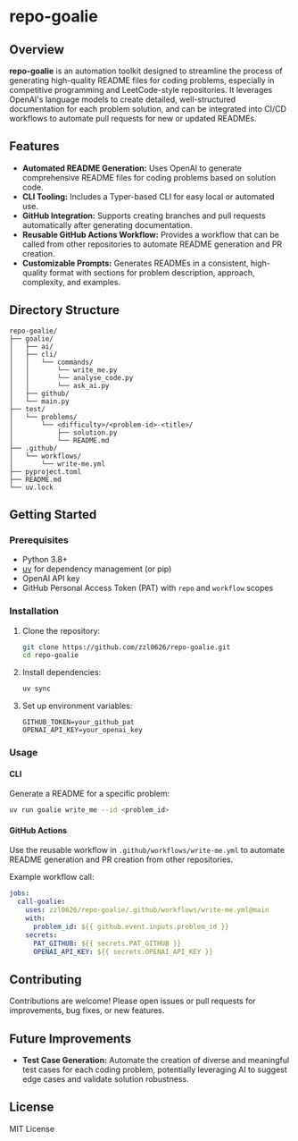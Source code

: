 # repo-goalie

## Overview

**repo-goalie** is an automation toolkit designed to streamline the process of generating high-quality README files for coding problems, especially in competitive programming and LeetCode-style repositories. It leverages OpenAI's language models to create detailed, well-structured documentation for each problem solution, and can be integrated into CI/CD workflows to automate pull requests for new or updated READMEs.

## Features

- **Automated README Generation:** Uses OpenAI to generate comprehensive README files for coding problems based on solution code.
- **CLI Tooling:** Includes a Typer-based CLI for easy local or automated use.
- **GitHub Integration:** Supports creating branches and pull requests automatically after generating documentation.
- **Reusable GitHub Actions Workflow:** Provides a workflow that can be called from other repositories to automate README generation and PR creation.
- **Customizable Prompts:** Generates READMEs in a consistent, high-quality format with sections for problem description, approach, complexity, and examples.

## Directory Structure

```
repo-goalie/
├── goalie/
│   ├── ai/
│   ├── cli/
│   │   └── commands/
│   │       └── write_me.py
│   │       └── analyse_code.py
│   │       └── ask_ai.py
│   ├── github/
│   └── main.py
├── test/
│   └── problems/
│       └── <difficulty>/<problem-id>-<title>/
│           ├── solution.py
│           └── README.md
├── .github/
│   └── workflows/
│       └── write-me.yml
├── pyproject.toml
├── README.md
└── uv.lock
```

## Getting Started

### Prerequisites

- Python 3.8+
- [uv](https://github.com/astral-sh/uv) for dependency management (or pip)
- OpenAI API key
- GitHub Personal Access Token (PAT) with `repo` and `workflow` scopes

### Installation

1. Clone the repository:
   ```sh
   git clone https://github.com/zzl0626/repo-goalie.git
   cd repo-goalie
   ```

2. Install dependencies:
   ```sh
   uv sync
   ```

3. Set up environment variables:
   ```
   GITHUB_TOKEN=your_github_pat
   OPENAI_API_KEY=your_openai_key
   ```

### Usage

#### CLI

Generate a README for a specific problem:
```sh
uv run goalie write_me --id <problem_id>
```

#### GitHub Actions

Use the reusable workflow in `.github/workflows/write-me.yml` to automate README generation and PR creation from other repositories.

Example workflow call:
```yaml
jobs:
  call-goalie:
    uses: zzl0626/repo-goalie/.github/workflows/write-me.yml@main
    with:
      problem_id: ${{ github.event.inputs.problem_id }}
    secrets:
      PAT_GITHUB: ${{ secrets.PAT_GITHUB }}
      OPENAI_API_KEY: ${{ secrets.OPENAI_API_KEY }}
```

## Contributing

Contributions are welcome! Please open issues or pull requests for improvements, bug fixes, or new features.

## Future Improvements

- **Test Case Generation:** Automate the creation of diverse and meaningful test cases for each coding problem, potentially leveraging AI to suggest edge cases and validate solution robustness.

## License

MIT License